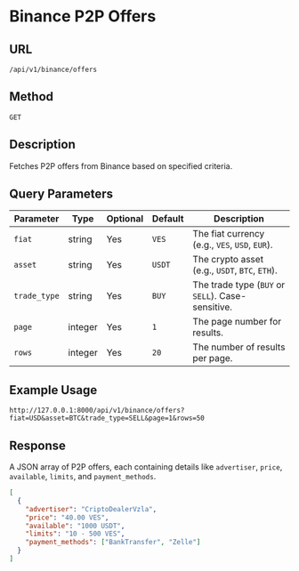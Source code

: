 # Binance P2P Offers

## URL

`/api/v1/binance/offers`

## Method

`GET`

## Description

Fetches P2P offers from Binance based on specified criteria.

## Query Parameters

| Parameter | Type | Optional | Default | Description |
|---|---|---|---|---|
| `fiat` | string | Yes | `VES` | The fiat currency (e.g., `VES`, `USD`, `EUR`). |
| `asset` | string | Yes | `USDT` | The crypto asset (e.g., `USDT`, `BTC`, `ETH`). |
| `trade_type` | string | Yes | `BUY` | The trade type (`BUY` or `SELL`). Case-sensitive. |
| `page` | integer | Yes | `1` | The page number for results. |
| `rows` | integer | Yes | `20` | The number of results per page. |

## Example Usage

```
http://127.0.0.1:8000/api/v1/binance/offers?fiat=USD&asset=BTC&trade_type=SELL&page=1&rows=50
```

## Response

A JSON array of P2P offers, each containing details like `advertiser`, `price`, `available`, `limits`, and `payment_methods`.

```json
[
  {
    "advertiser": "CriptoDealerVzla",
    "price": "40.00 VES",
    "available": "1000 USDT",
    "limits": "10 - 500 VES",
    "payment_methods": ["BankTransfer", "Zelle"]
  }
]
```